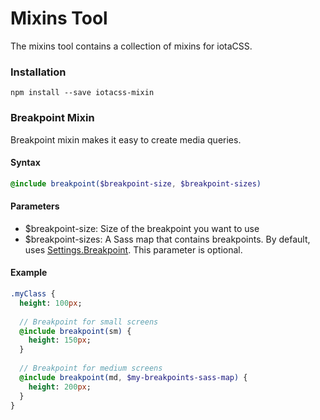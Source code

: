 # Mixins Tool #

The mixins tool contains a collection of mixins for iotaCSS.


### Installation ###

```
npm install --save iotacss-mixin
```


### Breakpoint Mixin ###

Breakpoint mixin makes it easy to create media queries.


#### Syntax ####

```sass
@include breakpoint($breakpoint-size, $breakpoint-sizes)
```


#### Parameters ####

* $breakpoint-size: Size of the breakpoint you want to use
* $breakpoint-sizes: A Sass map that contains breakpoints. By default, uses [Settings.Breakpoint](https://github.com/iotacss/settings.breakpoint). This parameter is optional.


#### Example ####

```sass
.myClass {
  height: 100px;
  
  // Breakpoint for small screens
  @include breakpoint(sm) {
    height: 150px;
  }
  
  // Breakpoint for medium screens
  @include breakpoint(md, $my-breakpoints-sass-map) {
    height: 200px;
  }
}
```
